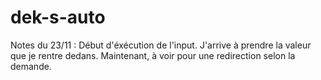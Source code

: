 # dek-s-auto

Notes du 23/11 : Début d'éxécution de l'input. J'arrive à prendre la valeur que je rentre dedans. Maintenant, à voir pour une redirection selon la demande.
